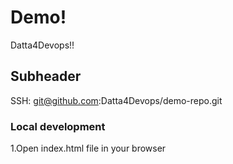 # Demo!
Datta4Devops!!

## Subheader
SSH: git@github.com:Datta4Devops/demo-repo.git

### Local development
1.Open index.html file in your browser
